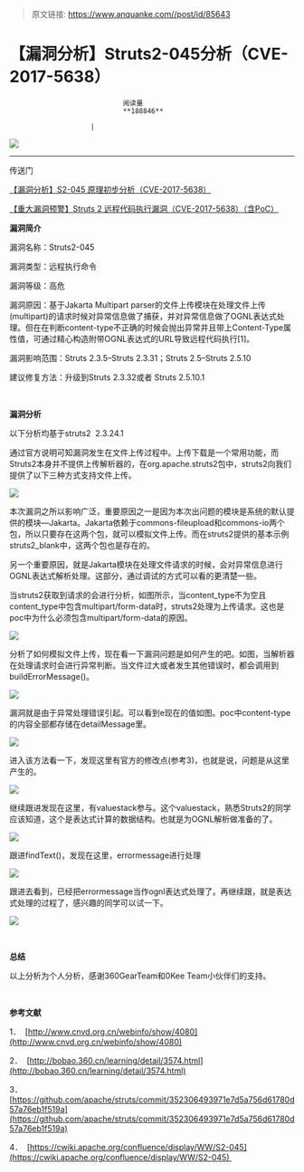 > 原文链接: https://www.anquanke.com//post/id/85643 


# 【漏洞分析】Struts2-045分析（CVE-2017-5638）


                                阅读量   
                                **188846**
                            
                        |
                        
                                                                                    



[![](https://p0.ssl.qhimg.com/t010d64f5e7a756d48d.png)](https://p0.ssl.qhimg.com/t010d64f5e7a756d48d.png)

****

传送门

[【漏洞分析】S2-045 原理初步分析（CVE-2017-5638）](http://bobao.360.cn/learning/detail/3574.html)

[【重大漏洞预警】Struts 2 远程代码执行漏洞（CVE-2017-5638）（含PoC）](http://bobao.360.cn/learning/detail/3571.html)



**漏洞简介**

漏洞名称：Struts2-045

漏洞类型：远程执行命令

漏洞等级：高危

漏洞原因：基于Jakarta Multipart parser的文件上传模块在处理文件上传(multipart)的请求时候对异常信息做了捕获，并对异常信息做了OGNL表达式处理。但在在判断content-type不正确的时候会抛出异常并且带上Content-Type属性值，可通过精心构造附带OGNL表达式的URL导致远程代码执行[1]。

漏洞影响范围：Struts 2.3.5–Struts 2.3.31；Struts 2.5–Struts 2.5.10 

建议修复方法：升级到Struts 2.3.32或者 Struts 2.5.10.1 

 

**漏洞分析**

以下分析均基于struts2  2.3.24.1

通过官方说明可知漏洞发生在文件上传过程中。上传下载是一个常用功能，而Struts2本身并不提供上传解析器的，在org.apache.struts2包中，struts2向我们提供了以下三种方式支持文件上传。

[![](https://p3.ssl.qhimg.com/t0107bce830c79dc009.png)](https://p3.ssl.qhimg.com/t0107bce830c79dc009.png)

本次漏洞之所以影响广泛，重要原因之一是因为本次出问题的模块是系统的默认提供的模块—Jakarta。Jakarta依赖于commons-fileupload和commons-io两个包，所以只要存在这两个包，就可以模拟文件上传。而在struts2提供的基本示例struts2_blank中，这两个包也是存在的。

另一个重要原因，就是Jakarta模块在处理文件请求的时候，会对异常信息进行OGNL表达式解析处理。这部分，通过调试的方式可以看的更清楚一些。

当struts2获取到请求的会进行分析，如图所示，当content_type不为空且content_type中包含multipart/form-data时，struts2处理为上传请求。这也是poc中为什么必须包含multipart/form-data的原因。

[![](https://p5.ssl.qhimg.com/t0181a80f5ed0e9c553.png)](https://p5.ssl.qhimg.com/t0181a80f5ed0e9c553.png)

分析了如何模拟文件上传，现在看一下漏洞问题是如何产生的吧。如图，当解析器在处理请求时会进行异常判断。当文件过大或者发生其他错误时，都会调用到buildErrorMessage()。

[![](https://p4.ssl.qhimg.com/t01b44906e072e1e3eb.png)](https://p4.ssl.qhimg.com/t01b44906e072e1e3eb.png)

漏洞就是由于异常处理错误引起。可以看到e现在的值如图。poc中content-type的内容全部都存储在detailMessage里。

[![](https://p4.ssl.qhimg.com/t01981ec2827efc4cd7.png)](https://p4.ssl.qhimg.com/t01981ec2827efc4cd7.png)

进入该方法看一下，发现这里有官方的修改点(参考3)，也就是说，问题是从这里产生的。

[![](https://p1.ssl.qhimg.com/t01ec0597f25f48f213.png)](https://p1.ssl.qhimg.com/t01ec0597f25f48f213.png)

继续跟进发现在这里，有valuestack参与。这个valuestack，熟悉Struts2的同学应该知道，这个是表达式计算的数据结构。也就是为OGNL解析做准备的了。

[![](https://p1.ssl.qhimg.com/t01857cd687a2cc5722.png)](https://p1.ssl.qhimg.com/t01857cd687a2cc5722.png)

跟进findText()，发现在这里，errormessage进行处理

[![](https://p2.ssl.qhimg.com/t01bf7648eaf48c004e.png)](https://p2.ssl.qhimg.com/t01bf7648eaf48c004e.png)

跟进去看到，已经把errormessage当作ognl表达式处理了。再继续跟，就是表达式处理的过程了，感兴趣的同学可以试一下。

[![](https://p0.ssl.qhimg.com/t017ba84f617e5372b0.png)](https://p0.ssl.qhimg.com/t017ba84f617e5372b0.png)

**<br>**

**总结**

以上分析为个人分析，感谢360GearTeam和0Kee Team小伙伴们的支持。

 

**参考文献**

1．  [http://www.cnvd.org.cn/webinfo/show/4080](http://www.cnvd.org.cn/webinfo/show/4080)

2．  [http://bobao.360.cn/learning/detail/3574.html](http://bobao.360.cn/learning/detail/3574.html)

3．  [https://github.com/apache/struts/commit/352306493971e7d5a756d61780d57a76eb1f519a](https://github.com/apache/struts/commit/352306493971e7d5a756d61780d57a76eb1f519a)

4．  [https://cwiki.apache.org/confluence/display/WW/S2-045](https://cwiki.apache.org/confluence/display/WW/S2-045) 
